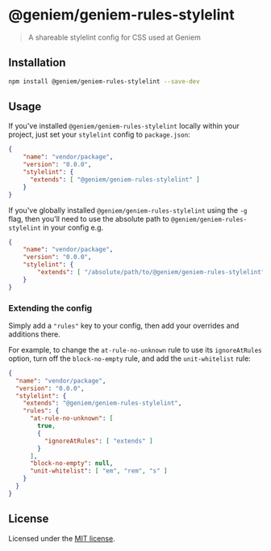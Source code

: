 # @geniem/geniem-rules-stylelint

> A shareable stylelint config for CSS used at Geniem

## Installation

```bash
npm install @geniem/geniem-rules-stylelint --save-dev
```

## Usage

If you've installed `@geniem/geniem-rules-stylelint` locally within your project, just set your `stylelint` config to `package.json`:

```json
{
    "name": "vendor/package",
    "version": "0.0.0",
    "stylelint": {
      "extends": [ "@geniem/geniem-rules-stylelint" ]
    }
}
```

If you've globally installed `@geniem/geniem-rules-stylelint` using the `-g` flag, then you'll need to use the absolute path to `@geniem/geniem-rules-stylelint` in your config e.g.

```json
{
    "name": "vendor/package",
    "version": "0.0.0",
    "stylelint": {
        "extends": [ "/absolute/path/to/@geniem/geniem-rules-stylelint" ]
    }
}
```

### Extending the config

Simply add a `"rules"` key to your config, then add your overrides and additions there.

For example, to change the `at-rule-no-unknown` rule to use its `ignoreAtRules` option, turn off the `block-no-empty` rule, and add the `unit-whitelist` rule:

```json
{
  "name": "vendor/package",
  "version": "0.0.0",
  "stylelint": {
    "extends": "@geniem/geniem-rules-stylelint",
    "rules": {
      "at-rule-no-unknown": [
        true,
        {
          "ignoreAtRules": [ "extends" ]
        }
      ],
      "block-no-empty": null,
      "unit-whitelist": [ "em", "rem", "s" ]
    }
  }
}
```

## License

Licensed under the [MIT license](http://opensource.org/licenses/MIT).
